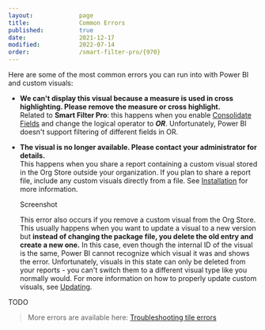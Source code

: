 ```yaml
---
layout:             page
title:              Common Errors
published:          true
date:               2021-12-17
modified:           2022-07-14
order:              /smart-filter-pro/{970}
---
```

Here are some of the most common errors you can run into with Power BI and custom visuals:

- **We can't display this visual because a measure is used in cross highlighting. Please remove the measure or cross highlight.**  
    Related to **Smart Filter Pro**: this happens when you enable [Consolidate Fields](../smart-filter-pro/options/mode/consolidate-fields.md) and change the logical operator to ***OR***. Unfortunately, Power BI doesn't support filtering of different fields in OR.

- **The visual is no longer available. Please contact your administrator for details.**  
    This happens when you share a report containing a custom visual stored in the Org Store outside your organization. If you plan to share a report file, include any custom visuals directly from a file. See [Installation](installation.md) for more information.  

    <todo>Screenshot</todo>

    This error also occurs if you remove a custom visual from the Org Store. This usually happens when you want to update a visual to a new version but **instead of changing the package file, you delete the old entry and create a new one.** In this case, even though the internal ID of the visual is the same, Power BI cannot recognize which visual it was and shows the error. Unfortunately, visuals in this state can only be deleted from your reports - you can't switch them to a different visual type like you normally would. For more information on how to properly update  custom visuals, see [Updating](updating.md).

<todo>TODO</todo>

> More errors are available here: [Troubleshooting tile errors](https://docs.microsoft.com/en-us/power-bi/connect-data/refresh-troubleshooting-tile-errors)

